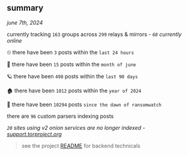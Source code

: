 
## summary
_june 7th, 2024_

currently tracking `163` groups across `299` relays & mirrors - _`68` currently online_

⏲ there have been `3` posts within the `last 24 hours`

🦈 there have been `15` posts within the `month of june`

🪐 there have been `498` posts within the `last 90 days`

🏚 there have been `1012` posts within the `year of 2024`

🦕 there have been `10294` posts `since the dawn of ransomwatch`

there are `96` custom parsers indexing posts

_`20` sites using v2 onion services are no longer indexed - [support.torproject.org](https://support.torproject.org/onionservices/v2-deprecation/)_

> see the project [README](https://github.com/joshhighet/ransomwatch#ransomwatch--) for backend technicals
